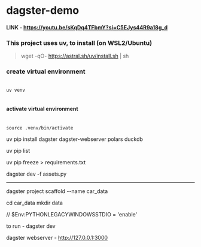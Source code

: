 # dagster-demo

#### LINK - https://youtu.be/sKqDq4TFbmY?si=C5EJys44R9a18g_d

### This project uses uv, to install (on WSL2/Ubuntu)
> wget -qO- https://astral.sh/uv/install.sh | sh

### create virtual environment
<br><code>uv venv</code>
<br><code> </code>

#### activate virtual environment
<br><code>source .venv/bin/activate</code>

uv pip install dagster dagster-webserver polars duckdb

uv pip list

uv pip freeze > requirements.txt

dagster dev -f assets.py

--------------------

dagster project scaffold --name car_data

cd car_data
mkdir data

// $Env:PYTHONLEGACYWINDOWSSTDIO = 'enable'

to run - dagster dev

dagster webserver - http://127.0.0.1:3000




